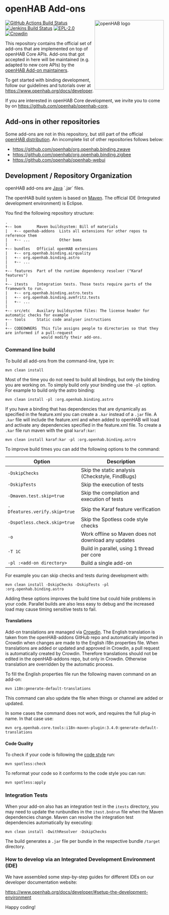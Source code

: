# openHAB Add-ons

<img align="right" width="220" src="logo.png" alt="openHAB logo" />

[![GitHub Actions Build Status](https://github.com/openhab/openhab-addons/actions/workflows/ci-build.yml/badge.svg?branch=main)](https://github.com/openhab/openhab-addons/actions/workflows/ci-build.yml)
[![Jenkins Build Status](https://ci.openhab.org/job/openHAB-Addons/badge/icon)](https://ci.openhab.org/job/openHAB-Addons/)
[![EPL-2.0](https://img.shields.io/badge/license-EPL%202-green.svg)](https://opensource.org/licenses/EPL-2.0)
[![Crowdin](https://badges.crowdin.net/openhab-addons/localized.svg)](https://crowdin.com/project/openhab-addons)

This repository contains the official set of add-ons that are implemented on top of openHAB Core APIs.
Add-ons that got accepted in here will be maintained (e.g. adapted to new core APIs)
by the [openHAB Add-on maintainers](https://github.com/orgs/openhab/teams/add-ons-maintainers).

To get started with binding development, follow our guidelines and tutorials over at <https://www.openhab.org/docs/developer>.

If you are interested in openHAB Core development, we invite you to come by on <https://github.com/openhab/openhab-core>.

## Add-ons in other repositories

Some add-ons are not in this repository, but still part of the official [openHAB distribution](https://github.com/openhab/openhab-distro).
An incomplete list of other repositories follows below:

- <https://github.com/openhab/org.openhab.binding.zwave>
- <https://github.com/openhab/org.openhab.binding.zigbee>
- <https://github.com/openhab/openhab-webui>

## Development / Repository Organization

openHAB add-ons are [Java](https://en.wikipedia.org/wiki/Java_(programming_language)) `.jar` files.

The openHAB build system is based on [Maven](https://maven.apache.org/what-is-maven.html).
The official IDE (Integrated development environment) is Eclipse.

You find the following repository structure:

```text
.
+-- bom       Maven buildsystem: Bill of materials
|   +-- openhab-addons  Lists all extensions for other repos to reference them
|   +-- ...             Other boms
|
+-- bundles   Official openHAB extensions
|   +-- org.openhab.binding.airquality
|   +-- org.openhab.binding.astro
|   +-- ...
|
+-- features  Part of the runtime dependency resolver ("Karaf features")
|
+-- itests    Integration tests. Those tests require parts of the framework to run.
|   +-- org.openhab.binding.astro.tests
|   +-- org.openhab.binding.avmfritz.tests
|   +-- ...
|
+-- src/etc   Auxilary buildsystem files: The license header for automatic checks for example
+-- tools     Static code analyser instructions
|
+-- CODEOWNERS  This file assigns people to directories so that they are informed if a pull-request
                would modify their add-ons.
```

### Command line build

To build all add-ons from the command-line, type in:

```shell
mvn clean install
```

Most of the time you do not need to build all bindings, but only the binding you are working on.
To simply build only your binding use the `-pl` option.
For example to build only the astro binding:

```shell
mvn clean install -pl :org.openhab.binding.astro
```

If you have a binding that has dependencies that are dynamically as specified in the feature.xml you can create a `.kar` instead of a `.jar` file.
A `.kar` file will include the feature.xml and when added to openHAB will load and activate any dependencies specified in the feature.xml file.
To create a `.kar` file run maven with the goal `karaf:kar`:

```shell
mvn clean install karaf:kar -pl :org.openhab.binding.astro
```

To improve build times you can add the following options to the command:

| Option                        | Description                                         |
| ----------------------------- | --------------------------------------------------- |
| `-DskipChecks`                | Skip the static analysis (Checkstyle, FindBugs)     |
| `-DskipTests`                 | Skip the execution of tests                         |
| `-Dmaven.test.skip=true`      | Skip the compilation and execution of tests         |
| `-Dfeatures.verify.skip=true` | Skip the Karaf feature verification                 |
| `-Dspotless.check.skip=true`  | Skip the Spotless code style checks                 |
| `-o`                          | Work offline so Maven does not download any updates |
| `-T 1C`                       | Build in parallel, using 1 thread per core          |
| `-pl :<add-on directory>`     | Build a single add-on                               |

For example you can skip checks and tests during development with:

```shell
mvn clean install -DskipChecks -DskipTests -pl :org.openhab.binding.astro
```

Adding these options improves the build time but could hide problems in your code.
Parallel builds are also less easy to debug and the increased load may cause timing sensitive tests to fail.

#### Translations

Add-on translations are managed via [Crowdin](https://crowdin.com/project/openhab-addons).
The English translation is taken from the openHAB-addons GitHub repo and automatically imported in Crowdin when changes are made to the English i18n properties file.
When translations are added or updated and approved in Crowdin, a pull request is automatically created by Crowdin.
Therefore translations should not be edited in the openHAB-addons repo, but only in Crowdin.
Otherwise translation are overridden by the automatic process.

To fill the English properties file run the following maven command on an add-on:

```shell
mvn i18n:generate-default-translations
```

This command can also update the file when things or channel are added or updated.

In some cases the command does not work, and requires the full plug-in name.
In that case use:

```shell
mvn org.openhab.core.tools:i18n-maven-plugin:3.4.0:generate-default-translations
```

#### Code Quality

To check if your code is following the [code style](https://www.openhab.org/docs/developer/guidelines.html#b-code-formatting-rules-style) run:

```shell
mvn spotless:check
```

To reformat your code so it conforms to the code style you can run:

```shell
mvn spotless:apply
```

### Integration Tests

When your add-on also has an integration test in the `itests` directory, you may need to update the runbundles in the `itest.bndrun` file when the Maven dependencies change.
Maven can resolve the integration test dependencies automatically by executing:

```shell
mvn clean install -DwithResolver -DskipChecks
```

The build generates a `.jar` file per bundle in the respective bundle `/target` directory.

### How to develop via an Integrated Development Environment (IDE)

We have assembled some step-by-step guides for different IDEs on our developer documentation website:

<https://www.openhab.org/docs/developer/#setup-the-development-environment>

Happy coding!
